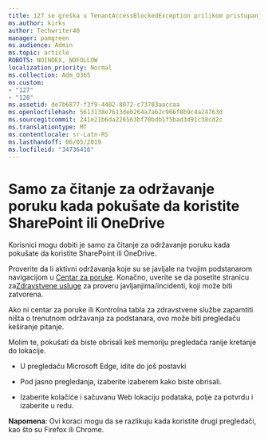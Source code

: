 ```yaml
---
title: 127 se greška u TenantAccessBlockedException prilikom pristupanja e-pošte?
ms.author: kirks
author: Techwriter40
manager: pamgreen
ms.audience: Admin
ms.topic: article
ROBOTS: NOINDEX, NOFOLLOW
localization_priority: Normal
ms.collection: Adm_O365
ms.custom:
- "127"
- "128"
ms.assetid: de7b6877-f3f9-4402-8072-c73783aaccaa
ms.openlocfilehash: 5613138e7613deb264a7ab2c966f8b9c4a24763d
ms.sourcegitcommit: 241e21b6da226563bf70bdb1f5bad3d91c38cd2c
ms.translationtype: MT
ms.contentlocale: sr-Latn-RS
ms.lasthandoff: 06/05/2019
ms.locfileid: "34736416"
---
```

# <a name="read-only-for-maintenance-message-when-attempting-to-use-sharepoint-or-onedrive"></a>Samo za čitanje za održavanje poruku kada pokušate da koristite SharePoint ili OneDrive

Korisnici mogu dobiti je samo za čitanje za održavanje poruku kada pokušate da koristite SharePoint ili OneDrive.

Proverite da li aktivni održavanja koje su se javljale na tvojim podstanarom navigacijom u [Centar za poruke](https://portal.office.com/adminportal/home#/MessageCenter). Konačno, uverite se da posetite stranicu za[Zdravstvene usluge](https://portal.office.com/adminportal/home#/servicehealth) za proveru javljanjima/incidenti, koji može biti zatvorena.

Ako ni centar za poruke ili Kontrolna tabla za zdravstvene službe zapamtiti ništa o trenutnom održavanja za podstanara, ovo može biti pregledaču keširanje pitanje.

Molim te, pokušati da biste obrisali keš memoriju pregledača ranije kretanje do lokacije.

- U pregledaču Microsoft Edge, idite do još postavki

- Pod jasno pregledanja, izaberite izaberem kako biste obrisali.
- Izaberite kolačiće i sačuvanu Web lokaciju podataka, polje za potvrdu i izaberite u redu.

**Napomena**: Ovi koraci mogu da se razlikuju kada koristite drugi pregledači, kao što su Firefox ili Chrome.

